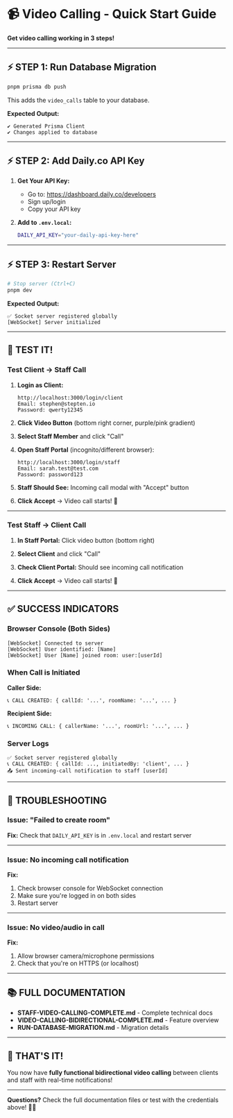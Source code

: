 # 📹 Video Calling - Quick Start Guide

**Get video calling working in 3 steps!**

---

## ⚡ STEP 1: Run Database Migration

```bash
pnpm prisma db push
```

This adds the `video_calls` table to your database.

**Expected Output:**
```
✔ Generated Prisma Client
✔ Changes applied to database
```

---

## ⚡ STEP 2: Add Daily.co API Key

1. **Get Your API Key:**
   - Go to: https://dashboard.daily.co/developers
   - Sign up/login
   - Copy your API key

2. **Add to `.env.local`:**
   ```bash
   DAILY_API_KEY="your-daily-api-key-here"
   ```

---

## ⚡ STEP 3: Restart Server

```bash
# Stop server (Ctrl+C)
pnpm dev
```

**Expected Output:**
```
✅ Socket server registered globally
[WebSocket] Server initialized
```

---

## 🎯 TEST IT!

### Test Client → Staff Call

1. **Login as Client:**
   ```
   http://localhost:3000/login/client
   Email: stephen@stepten.io
   Password: qwerty12345
   ```

2. **Click Video Button** (bottom right corner, purple/pink gradient)

3. **Select Staff Member** and click "Call"

4. **Open Staff Portal** (incognito/different browser):
   ```
   http://localhost:3000/login/staff
   Email: sarah.test@test.com
   Password: password123
   ```

5. **Staff Should See:** Incoming call modal with "Accept" button

6. **Click Accept** → Video call starts! 🎉

---

### Test Staff → Client Call

1. **In Staff Portal:** Click video button (bottom right)

2. **Select Client** and click "Call"

3. **Check Client Portal:** Should see incoming call notification

4. **Click Accept** → Video call starts! 🎉

---

## ✅ SUCCESS INDICATORS

### Browser Console (Both Sides)

```
[WebSocket] Connected to server
[WebSocket] User identified: [Name]
[WebSocket] User [Name] joined room: user:[userId]
```

### When Call is Initiated

**Caller Side:**
```
📞 CALL CREATED: { callId: '...', roomName: '...', ... }
```

**Recipient Side:**
```
📞 INCOMING CALL: { callerName: '...', roomUrl: '...', ... }
```

### Server Logs

```
✅ Socket server registered globally
📞 CALL CREATED: { callId: ..., initiatedBy: 'client', ... }
📤 Sent incoming-call notification to staff [userId]
```

---

## 🐛 TROUBLESHOOTING

### Issue: "Failed to create room"

**Fix:** Check that `DAILY_API_KEY` is in `.env.local` and restart server

---

### Issue: No incoming call notification

**Fix:** 
1. Check browser console for WebSocket connection
2. Make sure you're logged in on both sides
3. Restart server

---

### Issue: No video/audio in call

**Fix:**
1. Allow browser camera/microphone permissions
2. Check that you're on HTTPS (or localhost)

---

## 📚 FULL DOCUMENTATION

- **STAFF-VIDEO-CALLING-COMPLETE.md** - Complete technical docs
- **VIDEO-CALLING-BIDIRECTIONAL-COMPLETE.md** - Feature overview
- **RUN-DATABASE-MIGRATION.md** - Migration details

---

## 🎉 THAT'S IT!

You now have **fully functional bidirectional video calling** between clients and staff with real-time notifications!

---

**Questions?** Check the full documentation files or test with the credentials above! 🚀✨

